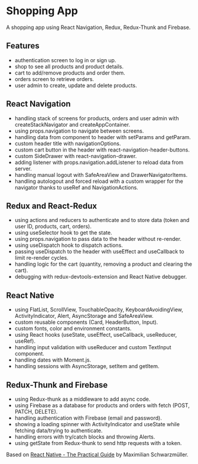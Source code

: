 # Shopping App
A shopping app using React Navigation, Redux, Redux-Thunk and Firebase.

## Features
- authentication screen to log in or sign up.
- shop to see all products and product details.
- cart to add/remove products and order them.
- orders screen to retrieve orders.
- user admin to create, update and delete products.

## React Navigation
- handling stack of screens for products, orders and user admin with createStackNavigator and createAppContainer.
- using props.navigation to navigate between screens.
- handling data from component to header with setParams and getParam.
- custom header title with navigationOptions.
- custom cart button in the header with react-navigation-header-buttons.
- custom SideDrawer with react-navigation-drawer.
- adding listener with props.navigation.addListener to reload data from server.
- handling manual logout with SafeAreaView and DrawerNavigatorItems.
- handling autologout and forced reload with a custom wrapper for the navigator thanks to useRef and NavigationActions.

## Redux and React-Redux
- using actions and reducers to authenticate and to store data (token and user ID, products, cart, orders).
- using useSelector hook to get the state.
- using props.navigation to pass data to the header without re-render.
- using useDispatch hook to dispatch actions. 
- passing useDispatch to the header with useEffect and useCallback to limit re-render cycles.
- handling logic for the cart (quantity, removing a product and clearing the cart).
- debugging with redux-devtools-extension and React Native debugger.

## React Native
- using FlatList, ScrollView, TouchableOpacity, KeyboardAvoidingView, ActivityIndicator, Alert, AsyncStorage and SafeAreaView.
- custom reusable components (Card, HeaderButton, Input).
- custom fonts, color and environment constants.
- using React hooks (useState, useEffect, useCallback, useReducer, useRef).
- handling input validation with useReducer and custom TextInput component.
- handling dates with Moment.js.
- handling sessions with AsyncStorage, setItem and getItem.

## Redux-Thunk and Firebase
- using Redux-thunk as a middleware to add async code.
- using Firebase as a database for products and orders with fetch (POST, PATCH, DELETE).
- handling authentication with Firebase (email and password).
- showing a loading spinner with ActivityIndicator and useState while fetching data/trying to authenticate.
- handling errors with try/catch blocks and throwing Alerts. 
- using getState from Redux-thunk to send http requests with a token.


Based on [React Native - The Practical Guide](https://www.udemy.com/react-native-the-practical-guide/) by Maximilian Schwarzmüller.
